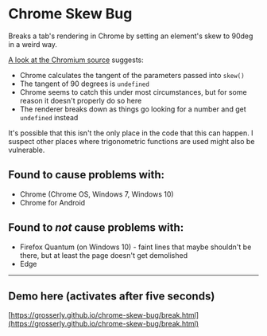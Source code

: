 # Chrome Skew Bug
Breaks a tab's rendering in Chrome by setting an element's skew to 90deg in a weird way.

[A look at the Chromium source](https://cs.chromium.org/chromium/src/ui/gfx/transform.cc?q=skew&sq=package:chromium&dr=CSs&l=203) suggests:
- Chrome calculates the tangent of the parameters passed into `skew()`
- The tangent of 90 degrees is `undefined`
- Chrome seems to catch this under most circumstances, but for some reason it doesn't properly do so here
- The renderer breaks down as things go looking for a number and get `undefined` instead

It's possible that this isn't the only place in the code that this can happen. I suspect other places where trigonometric functions are used might also be vulnerable.

## Found to cause problems with:
- Chrome (Chrome OS, Windows 7, Windows 10)
- Chrome for Android

## Found to _not_ cause problems with:
- Firefox Quantum (on Windows 10) - faint lines that maybe shouldn't be there, but at least the page doesn't get demolished
- Edge

---

## Demo here (activates after five seconds)
[https://grosserly.github.io/chrome-skew-bug/break.html](https://grosserly.github.io/chrome-skew-bug/break.html)
